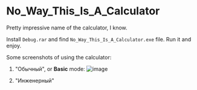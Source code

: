 # No_Way_This_Is_A_Calculator
Pretty impressive name of the calculator, I know.

Install `Debug.rar` and find `No_Way_This_Is_A_Calculator.exe` file. Run it and enjoy.

Some screenshots of using the calculator:

1. "Обычный", or **Basic** mode:
![image](https://user-images.githubusercontent.com/92950839/204032968-3db13494-3e39-4e64-9410-49cbc6017bf0.png)



2. "Инженерный"
